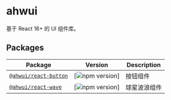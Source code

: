 ahwui
===

基于 React 16+ 的 UI 组件库。

## Packages

Package | Version | Description
----- | ----- | -----
[`@ahwui/react-button`](https://github.com/ybuiw/ahwui/tree/master/packages/button) | [![npm version](https://img.shields.io/npm/v/@ahwui/react-button.svg?maxAge=3600)] | 按钮组件
[`@ahwui/react-wave`](https://github.com/ybuiw/ahwui/tree/master/packages/wave) | [![npm version](https://img.shields.io/npm/v/@ahwui/react-wave.svg?maxAge=3600)] | 球星波浪组件